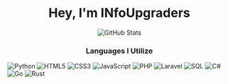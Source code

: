<h1 align="center">Hey, I'm INfoUpgraders<br></h1>

<p align="center"><img alt="GitHub Stats" src="https://github-readme-stats.vercel.app/api?username=infoupgraders&show_icons=true&hide_border=true&line_height=25&title_color=6da860&icon_color=6da860&show_owner=true"></p>

<h3 align="center">Languages I Utilize<br></h3>

![Python](https://img.shields.io/badge/-Python-23272A?style=flat&logo=python)
![HTML5](https://img.shields.io/badge/-HTML5-23272A?style=flat&logo=html5)
![CSS3](https://img.shields.io/badge/-CSS3-23272A?style=flat&logo=css3)
![JavaScript](https://img.shields.io/badge/-Node.js-23272A?style=flat&logo=javascript)
![PHP](https://img.shields.io/badge/-PHP-23272A?style=flat&logo=php)
![Laravel](https://img.shields.io/badge/-Laravel-23272A?style=flat&logo=laravel)
![SQL](https://img.shields.io/badge/-CSS3-23272A?style=flat&logo=postgresql)
![C#](https://img.shields.io/badge/-%23-23272A?style=flat&logo=c-sharp)
![Go](https://img.shields.io/badge/-CSS3-23272A?style=flat&logo=go)
![Rust](https://img.shields.io/badge/-CSS3-23272A?style=flat&logo=rust)

